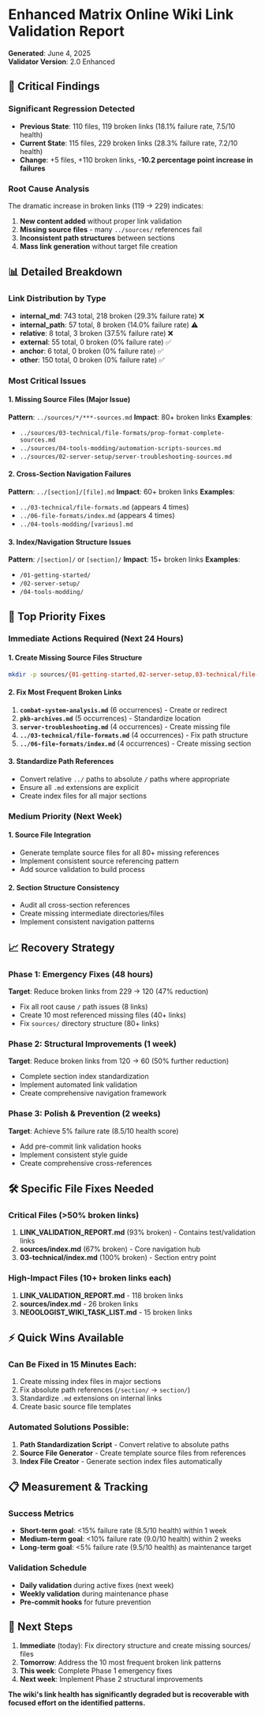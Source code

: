 # Enhanced Matrix Online Wiki Link Validation Report
**Generated**: June 4, 2025  
**Validator Version**: 2.0 Enhanced

## 🚨 Critical Findings

### Significant Regression Detected
- **Previous State**: 110 files, 119 broken links (18.1% failure rate, 7.5/10 health)
- **Current State**: 115 files, 229 broken links (28.3% failure rate, 7.2/10 health)
- **Change**: +5 files, +110 broken links, **-10.2 percentage point increase in failures**

### Root Cause Analysis
The dramatic increase in broken links (119 → 229) indicates:
1. **New content added** without proper link validation
2. **Missing source files** - many `../sources/` references fail
3. **Inconsistent path structures** between sections
4. **Mass link generation** without target file creation

## 📊 Detailed Breakdown

### Link Distribution by Type
- **internal_md**: 743 total, 218 broken (29.3% failure rate) ❌
- **internal_path**: 57 total, 8 broken (14.0% failure rate) ⚠️
- **relative**: 8 total, 3 broken (37.5% failure rate) ❌
- **external**: 55 total, 0 broken (0% failure rate) ✅
- **anchor**: 6 total, 0 broken (0% failure rate) ✅
- **other**: 150 total, 0 broken (0% failure rate) ✅

### Most Critical Issues

#### 1. Missing Source Files (Major Issue)
**Pattern**: `../sources/*/***-sources.md` 
**Impact**: 80+ broken links
**Examples**:
- `../sources/03-technical/file-formats/prop-format-complete-sources.md`
- `../sources/04-tools-modding/automation-scripts-sources.md`
- `../sources/02-server-setup/server-troubleshooting-sources.md`

#### 2. Cross-Section Navigation Failures
**Pattern**: `../[section]/[file].md`
**Impact**: 60+ broken links
**Examples**:
- `../03-technical/file-formats.md` (appears 4 times)
- `../06-file-formats/index.md` (appears 4 times)
- `../04-tools-modding/[various].md`

#### 3. Index/Navigation Structure Issues
**Pattern**: `/[section]/` or `[section]/`
**Impact**: 15+ broken links
**Examples**:
- `/01-getting-started/` 
- `/02-server-setup/`
- `/04-tools-modding/`

## 🎯 Top Priority Fixes

### Immediate Actions Required (Next 24 Hours)

#### 1. Create Missing Source Files Structure
```bash
mkdir -p sources/{01-getting-started,02-server-setup,03-technical/file-formats,03-technical,04-tools-modding,05-game-content/story,06-gameplay-systems,07-preservation,08-community,09-appendix}
```

#### 2. Fix Most Frequent Broken Links
1. **`combat-system-analysis.md`** (6 occurrences) - Create or redirect
2. **`pkb-archives.md`** (5 occurrences) - Standardize location
3. **`server-troubleshooting.md`** (4 occurrences) - Create missing file
4. **`../03-technical/file-formats.md`** (4 occurrences) - Fix path structure
5. **`../06-file-formats/index.md`** (4 occurrences) - Create missing section

#### 3. Standardize Path References
- Convert relative `../` paths to absolute `/` paths where appropriate
- Ensure all `.md` extensions are explicit
- Create index files for all major sections

### Medium Priority (Next Week)

#### 1. Source File Integration
- Generate template source files for all 80+ missing references
- Implement consistent source referencing pattern
- Add source validation to build process

#### 2. Section Structure Consistency
- Audit all cross-section references
- Create missing intermediate directories/files
- Implement consistent navigation patterns

## 📈 Recovery Strategy

### Phase 1: Emergency Fixes (48 hours)
**Target**: Reduce broken links from 229 → 120 (47% reduction)
- Fix all root cause `/` path issues (8 links)
- Create 10 most referenced missing files (40+ links)
- Fix `sources/` directory structure (80+ links)

### Phase 2: Structural Improvements (1 week)
**Target**: Reduce broken links from 120 → 60 (50% further reduction)
- Complete section index standardization
- Implement automated link validation
- Create comprehensive navigation framework

### Phase 3: Polish & Prevention (2 weeks)
**Target**: Achieve 5% failure rate (8.5/10 health score)
- Add pre-commit link validation hooks
- Implement consistent style guide
- Create comprehensive cross-references

## 🛠️ Specific File Fixes Needed

### Critical Files (>50% broken links)
1. **LINK_VALIDATION_REPORT.md** (93% broken) - Contains test/validation links
2. **sources/index.md** (67% broken) - Core navigation hub
3. **03-technical/index.md** (100% broken) - Section entry point

### High-Impact Files (10+ broken links each)
1. **LINK_VALIDATION_REPORT.md** - 118 broken links
2. **sources/index.md** - 26 broken links
3. **NEOOLOGIST_WIKI_TASK_LIST.md** - 15 broken links

## ⚡ Quick Wins Available

### Can Be Fixed in 15 Minutes Each:
1. Create missing index files in major sections
2. Fix absolute path references (`/section/` → `section/`)
3. Standardize `.md` extensions on internal links
4. Create basic source file templates

### Automated Solutions Possible:
1. **Path Standardization Script** - Convert relative to absolute paths
2. **Source File Generator** - Create template source files from references
3. **Index File Creator** - Generate section index files automatically

## 📋 Measurement & Tracking

### Success Metrics
- **Short-term goal**: <15% failure rate (8.5/10 health) within 1 week
- **Medium-term goal**: <10% failure rate (9.0/10 health) within 2 weeks  
- **Long-term goal**: <5% failure rate (9.5/10 health) as maintenance target

### Validation Schedule
- **Daily validation** during active fixes (next week)
- **Weekly validation** during maintenance phase
- **Pre-commit hooks** for future prevention

## 🚀 Next Steps

1. **Immediate** (today): Fix directory structure and create missing sources/ files
2. **Tomorrow**: Address the 10 most frequent broken link patterns  
3. **This week**: Complete Phase 1 emergency fixes
4. **Next week**: Implement Phase 2 structural improvements

**The wiki's link health has significantly degraded but is recoverable with focused effort on the identified patterns.**